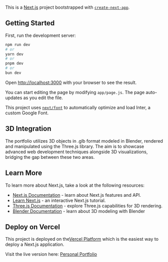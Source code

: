 This is a [Next.js](https://nextjs.org/) project bootstrapped with [`create-next-app`](https://github.com/vercel/next.js/tree/canary/packages/create-next-app).

## Getting Started

First, run the development server:

```bash
npm run dev
# or
yarn dev
# or
pnpm dev
# or
bun dev
```

Open [http://localhost:3000](http://localhost:3000) with your browser to see the result.

You can start editing the page by modifying `app/page.js`. The page auto-updates as you edit the file.

This project uses [`next/font`](https://nextjs.org/docs/basic-features/font-optimization) to automatically optimize and load Inter, a custom Google Font.

## 3D Integration

The portfolio utilizes 3D objects in .glb format modeled in Blender, rendered and manipulated using the Three.js library. The aim is to showcase advanced web development techniques alongside 3D visualizations, bridging the gap between these two areas.

## Learn More

To learn more about Next.js, take a look at the following resources:

- [Next.js Documentation](https://nextjs.org/docs) - learn about Next.js features and API.
- [Learn Next.js](https://nextjs.org/learn) - an interactive Next.js tutorial.
- [Three.js Documentation](https://threejs.org/docs/index.html#manual/en/introduction/Creating-a-scene) - explore Three.js capabilities for 3D rendering.
- [Blender Documentation](https://developer.blender.org/docs/) - learn about 3D modeling with Blender


## Deploy on Vercel

This project is deployed on the[Vercel Platform](https://vercel.com/new?utm_medium=default-template&filter=next.js&utm_source=create-next-app&utm_campaign=create-next-app-readme) which is the easiest way to deploy a Next.js application.

Visit the live version here: [Personal Portfolio](https://felipealbuquerque.vercel.app/)

